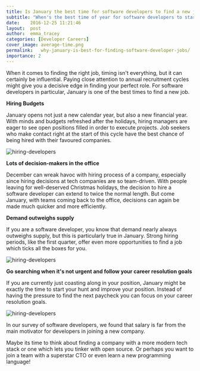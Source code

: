 ```yaml
---
title: Is January the best time for software developers to find a new job?
subtitle: "When's the best time of year for software developers to start a new job search? When do job seekers have the best chance of being hired by their favoured companies? For software developers in particular, January is one of the best times to find a new job."
date:    2016-12-25 11:21:46
layout:  post
author:  emma_tracey
categories: [Developer Careers]
cover_image: average-time.png
permalink:   why-january-is-best-for-finding-software-developer-jobs/
importance: 2
---
```



When it comes to finding the right job, timing isn't everything, but it can certainly be influential. Paying close attention to annual recruitment cycles might give you a decisive edge in finding your perfect role. For software developers in particular, January is one of the best times to find a new job.

<!--more-->

**Hiring Budgets**

January opens not just a new calendar year, but also a new financial year. With minds and budgets refreshed after the holidays, hiring managers are eager to see open positions filled in order to execute projects.  Job seekers who make contact right at the start of this cycle have the best chance of being hired with their favoured companies.

![hiring-developers](/assets/images/ten-data-points-avg-salary-position.png)

**Lots of decision-makers in the office**

December can wreak havoc with hiring process of a company, especially since hiring decisions at tech companies are so team-driven. With people leaving for well-deserved Christmas holidays, the decision to hire a software developer can extend to twice the normal length. But come January, with teams coming back to the office, decisions can again be made much quicker and more efficiently.

**Demand outweighs supply**

If you are a software developer, you know that demand nearly always outweighs supply, but this is particularly true in January. Strong hiring periods, like the first quarter, offer even more opportunities to find a job which ticks all the boxes for you.

![hiring-developers](/assets/images/ten-data-points-demand-language.png)

**Go searching when it's not urgent and follow your career resolution goals**

If you are currently just coasting along in your position, January might be exactly the time to start your hunt and improve your position. Instead of having the pressure to find the next paycheck you can focus on your career resolution goals.

![hiring-developers](/assets/images/important-factors.png)

In our survey of software developers, we found that salary is far from the main motivator for developers in joining a new company.

Maybe its time to think about finding a company with a more modern tech stack or one which lets you tinker with open source. Or perhaps you want to join a team with a superstar CTO or even learn a new programming language!


